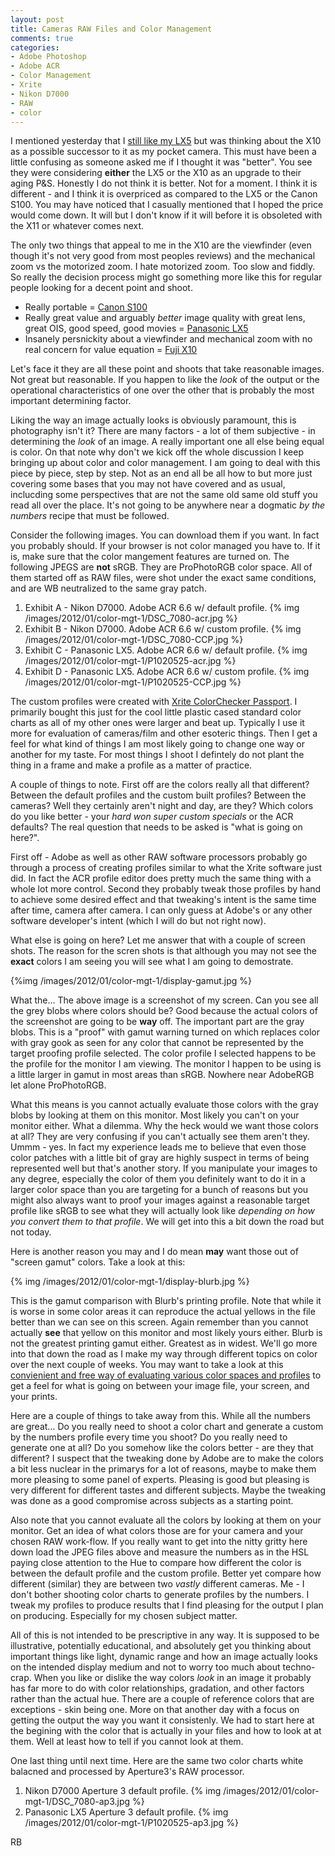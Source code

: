 ```yaml
---
layout: post
title: Cameras RAW Files and Color Management
comments: true
categories:
- Adobe Photoshop
- Adobe ACR
- Color Management
- Xrite
- Nikon D7000
- RAW
- color
---
```

I mentioned yesterday that I [still like my LX5](http://photo.rwboyer.com/2012/01/19/i-still-like-my-lx5/) but was thinking about the X10 as a possible successor to it as my pocket camera. This must have been a little confusing as someone asked me if I thought it was "better". You see they were considering **either** the LX5 or the X10 as an upgrade to their aging P&S. Honestly I do not think it is better. Not for a moment. I think it is different - and I think it is overpriced as compared to the LX5 or the Canon S100. You may have noticed that I casually mentioned that I hoped the price would come down. It will but I don't know if it will before it is obsoleted with the X11 or whatever comes next. 

<!--more-->

The only two things that appeal to me in the X10 are the viewfinder (even though it's not very good from most peoples reviews) and the mechanical zoom vs the motorized zoom. I hate motorized zoom. Too slow and fiddly. So really the decision process might go something more like this for regular people looking for a decent point and shoot.

* Really portable = [Canon S100](http://www.amazon.com/gp/product/B005MTME3U/ref=as_li_ss_tl?ie=UTF8&tag=rbde-20&linkCode=as2&camp=1789&creative=390957&creativeASIN=B005MTME3U)
* Really great value and arguably *better* image quality with great lens, great OIS, good speed, good movies = [Panasonic LX5](http://www.amazon.com/gp/product/B003WJR69E/ref=as_li_ss_tl?ie=UTF8&tag=rbde-20&linkCode=as2&camp=1789&creative=390957&creativeASIN=B003WJR69E)
* Insanely persnickity about a viewfinder and mechanical zoom with no real concern for value equation = [Fuji X10](http://www.amazon.com/gp/product/B005KBB79C/ref=as_li_ss_tl?ie=UTF8&tag=rbde-20&linkCode=as2&camp=1789&creative=390957&creativeASIN=B005KBB79C)

Let's face it they are all these point and shoots that take reasonable images. Not great but reasonable. If you happen to like the *look* of the output or the operational characteristics of one over the other that is probably the most important determining factor.

Liking the way an image actually looks is obviously paramount, this is photography isn't it? There are many factors - a lot of them subjective - in determining the *look* of an image. A really important one all else being equal is color. On that note why don't we kick off the whole discussion I keep bringing up about color and color management. I am going to deal with this piece by piece, step by step. Not as an end all be all how to but more just covering some bases that you may not have covered and as usual, inclucding some perspectives that are not the same old same old stuff you read all over the place. It's not going to be anywhere near a dogmatic *by the numbers* recipe that must be followed. 

Consider the following images. You can download them if you want. In fact you probably should. If your browser is not color managed you have to. If it is, make sure that the color mangement features are turned on. The following JPEGS are **not** sRGB. They are ProPhotoRGB color space. All of them started off as RAW files, were shot under the exact same conditions, and are WB neutralized to the same gray patch.

1. Exhibit A - Nikon D7000. Adobe ACR 6.6 w/ default profile.
{% img /images/2012/01/color-mgt-1/DSC_7080-acr.jpg %}
2. Exhibit B - Nikon D7000. Adobe ACR 6.6 w/ custom profile.
{% img /images/2012/01/color-mgt-1/DSC_7080-CCP.jpg %}
3. Exhibit C - Panasonic LX5. Adobe ACR 6.6 w/ default profile.
{% img /images/2012/01/color-mgt-1/P1020525-acr.jpg %}
4. Exhibit D - Panasonic LX5. Adobe ACR 6.6 w/ custom profile.
{% img /images/2012/01/color-mgt-1/P1020525-CCP.jpg %}

The custom profiles were created with [Xrite ColorChecker Passport](http://www.amazon.com/gp/product/B002NU5UW8/ref=as_li_ss_tl?ie=UTF8&tag=rbde-20&linkCode=as2&camp=1789&creative=390957&creativeASIN=B002NU5UW8). I primarily bought this just for the cool little plastic cased standard color charts as all of my other ones were larger and beat up. Typically I use it more for evaluation of cameras/film and other esoteric things. Then I get a feel for what kind of things I am most likely going to change one way or another for my taste. For most things I shoot I defintely do not plant the thing in a frame and make a profile as a matter of practice. 

A couple of things to note. First off are the colors really all that different? Between the default profiles and the custom built profiles? Between the cameras? Well they certainly aren't night and day, are they? Which colors do you like better - your *hard won super custom specials* or the ACR defaults? The real question that needs to be asked is "what is going on here?".

First off - Adobe as well as other RAW software processors probably go through a process of creating profiles similar to what the Xrite software just did. In fact the ACR profile editor does pretty much the same thing with a whole lot more control. Second they probably tweak those profiles by hand to achieve some desired effect and that tweaking's intent is the same time after time, camera after camera. I can only guess at Adobe's or any other software developer's intent (which I will do but not right now).

What else is going on here? Let me answer that with a couple of screen shots. The reason for the scren shots is that although you may not see the **exact** colors I am seeing you will see what I am going to demostrate.

{%img /images/2012/01/color-mgt-1/display-gamut.jpg %}

What the… The above image is a screenshot of my screen. Can you see all the grey blobs where colors should be? Good because the actual colors of the screenshot are going to be **way** off. The important part are the gray blobs. This is a "proof" with gamut warning turned on which replaces color with gray gook as seen for any color that cannot be represented by the target proofing profile selected. The color profile I selected happens to be the profile for the monitor I am viewing. The monitor I happen to be using is a little larger in gamut in most areas than sRGB. Nowhere near AdobeRGB let alone ProPhotoRGB.

What this means is you cannot actually evaluate those colors with the gray blobs by looking at them on this monitor. Most likely you can't on your monitor either. What a dilemma. Why the heck would we want those colors at all? They are very confusing if you can't actually see them aren't they. Ummm - yes. In fact my experience leads me to believe that even those color patches with a little bit of gray are highly suspect in terms of being represented well but that's another story. If you manipulate your images to any degree, especially the color of them you definitely want to do it in a larger color space than you are targeting for a bunch of reasons but you might also always want to proof your images against a reasonable target profile like sRGB to see what they will actually look like *depending on how you convert them to that profile*. We will get into this a bit down the road but not today.

Here is another reason you may and I do mean **may** want those out of "screen gamut" colors. Take a look at this:

{% img /images/2012/01/color-mgt-1/display-blurb.jpg %}

This is the gamut comparison with Blurb's printing profile. Note that while it is worse in some color areas it can reproduce the actual yellows in the file better than we can see on this screen. Again remember than you cannot actually **see** that yellow on this monitor and most likely yours either. Blurb is not the greatest printing gamut either. Greatest as in widest. We'll go more into that down the road as I make my way through different topics on color over the next couple of weeks. You may want to take a look at this [convienient and free way of evaluating various color spaces and profiles](http://photo.rwboyer.com/2010/10/09/color-spaces-and-aperture-3/) to get a feel for what is going on between your image file, your screen, and your prints.

Here are a couple of things to take away from this. While all the numbers are great… Do you really need to shoot a color chart and generate a custom by the numbers profile every time you shoot? Do you really need to generate one at all? Do you somehow like the colors better - are they that different? I suspect that the tweaking done by Adobe are to make the colors a bit less nuclear in the primarys for a lot of reasons, maybe to make them more pleasing to some panel of experts. Pleasing is good but pleasing is very different for different tastes and different subjects. Maybe the tweaking was done as a good compromise across subjects as a starting point. 

Also note that you cannot evaluate all the colors by looking at them on your monitor. Get an idea of what colors those are for your camera and your chosen RAW work-flow. If you really want to get into the nitty gritty here down load the JPEG files above and measure the numbers as in the HSL paying close attention to the Hue to compare how different the color is between the default profile and the custom profile. Better yet compare how different (similar) they are between two *vastly* different cameras. Me - I don't bother shooting color charts to generate profiles by the numbers. I tweak my profiles to produce results that I find pleasing for the output I plan on producing. Especially for my chosen subject matter.

All of this is not intended to be prescriptive in any way. It is supposed to be illustrative, potentially educational, and absolutely get you thinking about important things like light, dynamic range and how an image actually looks on the intended display medium and not to worry too much about techno-crap. When you like or dislike the way colors *look* in an image it probably has far more to do with color relationships, gradation, and other factors rather than the actual hue. There are a couple of reference colors that are exceptions - skin being one. More on that another day with a focus on getting the output the way you want it consistenly. We had to start here at the begining with the color that is actually in your files and how to look at at them. Well at least how to tell if you cannot look at them.

One last thing until next time. Here are the same two color charts white balacned and processed by Aperture3's RAW processor.

1. Nikon D7000 Aperture 3 default profile.
{% img /images/2012/01/color-mgt-1/DSC_7080-ap3.jpg %}
2. Panasonic LX5 Aperture 3 default profile.
{% img /images/2012/01/color-mgt-1/P1020525-ap3.jpg %}

RB
